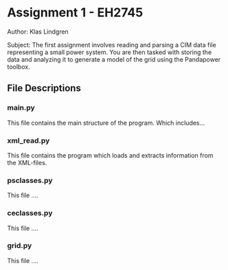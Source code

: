 # Assignment 1 - EH2745

Author: Klas Lindgren

Subject: The first assignment involves reading and parsing a CIM data file representing a small power system. You are then tasked with storing the data and analyzing it to generate a model of the grid using the Pandapower toolbox.

## File Descriptions

### main.py

This file contains the main structure of the program. Which includes...

### xml_read.py

This file contains the program which loads and extracts information from the XML-files.

### psclasses.py

This file ....

### ceclasses.py

This file ....

### grid.py

This file ....
